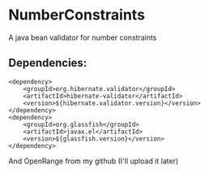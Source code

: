 # NumberConstraints
A java bean validator for number constraints

Dependencies:
--

```
<dependency>
	<groupId>org.hibernate.validator</groupId>
	<artifactId>hibernate-validator</artifactId>
	<version>${hibernate.validator.version}</version>
</dependency>
<dependency>
	<groupId>org.glassfish</groupId>
	<artifactId>javax.el</artifactId>
	<version>${glassfish.version}</version>
</dependency>
```

And OpenRange from my github (I'll upload it later)
